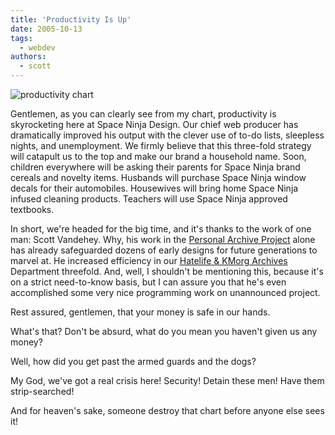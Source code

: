 ```yaml
---
title: 'Productivity Is Up'
date: 2005-10-13
tags:
  - webdev
authors:
  - scott
---
```


![productivity chart](/images/blog-photos/chart.gif)

Gentlemen, as you can clearly see from my chart, productivity is skyrocketing here at Space Ninja Design. Our chief web producer has dramatically improved his output with the clever use of to-do lists, sleepless nights, and unemployment. We firmly believe that this three-fold strategy will catapult us to the top and make our brand a household name. Soon, children everywhere will be asking their parents for Space Ninja brand cereals and novelty items. Husbands will purchase Space Ninja window decals for their automobiles. Housewives will bring home Space Ninja infused cleaning products. Teachers will use Space Ninja approved textbooks.

In short, we're headed for the big time, and it's thanks to the work of one man: Scott Vandehey. Why, his work in the [Personal Archive Project](http://spaceninja.com/site-archives/) alone has already safeguarded dozens of early designs for future generations to marvel at. He increased efficiency in our [Hatelife & KMorg Archives](http://killingmachines.spaceninja.com/) Department threefold. And, well, I shouldn't be mentioning this, because it's on a strict need-to-know basis, but I can assure you that he's even accomplished some very nice programming work on unannounced project.

Rest assured, gentlemen, that your money is safe in our hands.

What's that? Don't be absurd, what do you mean you haven't given us any money?

Well, how did you get past the armed guards and the dogs?

My God, we've got a real crisis here! Security! Detain these men! Have them strip-searched!

And for heaven's sake, someone destroy that chart before anyone else sees it!
